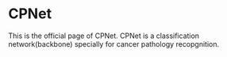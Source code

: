 # CPNet
This is the official page of CPNet. CPNet is a classification network(backbone) specially for cancer pathology recopgnition.
